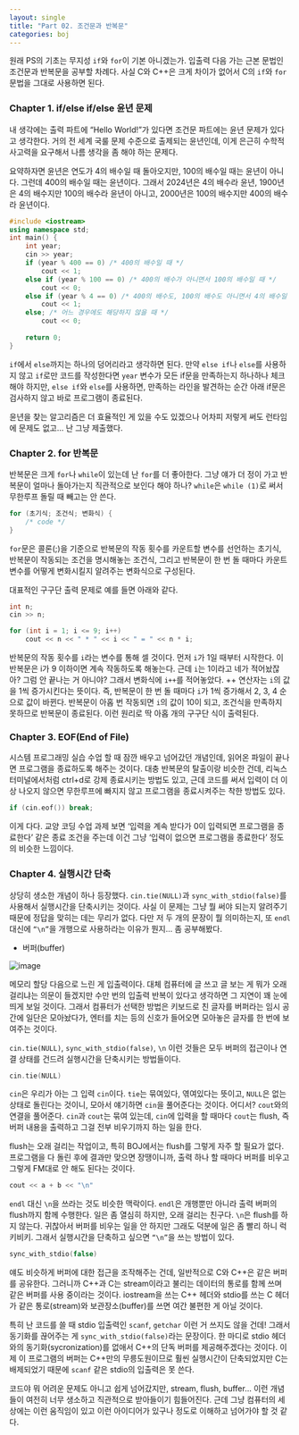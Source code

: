 ```yaml
---
layout: single
title: "Part 02. 조건문과 반복문"
categories: boj
---
```


원래 PS의 기초는 무지성 `if`와 `for`이 기본 아니겠는가. 입출력 다음 가는 근본 문법인 조건문과 반복문을 공부할 차례다. 사실 C와 C++은 크게 차이가 없어서 C의 `if`와 `for` 문법을 그대로 사용하면 된다.

### Chapter 1. if/else if/else 윤년 문제

내 생각에는 출력 파트에 “Hello World!”가 있다면 조건문 파트에는 윤년 문제가 있다고 생각한다. 거의 전 세계 국룰 문제 수준으로 출제되는 윤년인데, 이게 은근히 수학적 사고력을 요구해서 나름 생각을 좀 해야 하는 문제다.

요약하자면 윤년은 연도가 4의 배수일 때 돌아오지만, 100의 배수일 때는 윤년이 아니다. 그런데 400의 배수일 때는 윤년이다. 그래서 2024년은 4의 배수라 윤년, 1900년은 4의 배수지만 100의 배수라 윤년이 아니고, 2000년은 100의 배수지만 400의 배수라 윤년이다.

```cpp
#include <iostream>
using namespace std;
int main() {
	int year;
	cin >> year;
	if (year % 400 == 0) /* 400의 배수일 때 */
		cout << 1;
	else if (year % 100 == 0) /* 400의 배수가 아니면서 100의 배수일 때 */
		cout << 0;
	else if (year % 4 == 0) /* 400의 배수도, 100의 배수도 아니면서 4의 배수일 때 */
		cout << 1;
	else; /* 어느 경우에도 해당하지 않을 때 */
		cout << 0;
		
	return 0;
}
```

`if`에서 `else`까지는 하나의 덩어리라고 생각하면 된다. 만약 `else if`나 `else`를 사용하지 않고 `if`로만 코드를 작성한다면 `year` 변수가 모든 if문을 만족하는지 하나하나 체크해야 하지만, `else if`와 `else`를 사용하면, 만족하는 라인을 발견하는 순간 아래 if문은 검사하지 않고 바로 프로그램이 종료된다.

윤년을 찾는 알고리즘은 더 효율적인 게 있을 수도 있겠으나 어차피 저렇게 써도 런타임에 문제도 없고… 난 그냥 제출했다.

### Chapter 2. for 반복문

반복문은 크게 `for`나 `while`이 있는데 난 `for`를 더 좋아한다. 그냥 얘가 더 정이 가고 반복문이 얼마나 돌아가는지 직관적으로 보인다 해야 하나? `while`은 `while (1)`로 써서 무한루프 돌릴 때 빼고는 안 쓴다.

```cpp
for (초기식; 조건식; 변화식) {
	/* code */
}
```

`for`문은 콜론(;)을 기준으로 반복문의 작동 횟수를 카운트할 변수를 선언하는 초기식, 반복문이 작동되는 조건을 명시해놓는 조건식, 그리고 반복문이 한 번 돌 때마다 카운트 변수를 어떻게 변화시킬지 알려주는 변화식으로 구성된다.

대표적인 구구단 출력 문제로 예를 들면 아래와 같다.

```cpp
int n;
cin >> n;

for (int i = 1; i <= 9; i++)
	cout << n << " * " << i << " = " << n * i;
```

반복문의 작동 횟수를 `i`라는 변수를 통해 셀 것이다. 먼저 `i`가 1일 때부터 시작한다. 이 반복문은 i가 9 이하이면 계속 작동하도록 해놓는다. 근데 `i`는 1이라고 네가 적어놨잖아? 그럼 안 끝나는 거 아니야? 그래서 변화식에 `i++`를 적어놓았다. ++ 연산자는 `i`의 값을 1씩 증가시킨다는 뜻이다. 즉, 반복문이 한 번 돌 때마다 `i`가 1씩 증가해서 2, 3, 4 순으로 값이 바뀐다. 반복문이 아홉 번 작동되면 `i`의 값이 10이 되고, 조건식을 만족하지 못하므로 반복문이 종료된다. 이런 원리로 딱 아홉 개의 구구단 식이 출력된다.

### Chapter 3. EOF(End of File)

시스템 프로그래밍 실습 수업 할 때 잠깐 배우고 넘어갔던 개념인데, 읽어온 파일이 끝나면 프로그램을 종료하도록 해주는 것이다. 대충 반복문의 탈출이랑 비슷한 건데, 리눅스 터미널에서처럼 ctrl+d로 강제 종료시키는 방법도 있고, 근데 코드를 써서 입력이 더 이상 나오지 않으면 무한루프에 빠지지 않고 프로그램을 종료시켜주는 착한 방법도 있다.

```cpp
if (cin.eof()) break;
```

이게 다다. 교양 코딩 수업 과제 보면 ‘입력을 계속 받다가 0이 입력되면 프로그램을 종료한다’ 같은 종료 조건을 주는데 이건 그냥 ‘입력이 없으면 프로그램을 종료한다’ 정도의 비슷한 느낌이다.

### Chapter 4. 실행시간 단축

상당히 생소한 개념이 하나 등장했다. `cin.tie(NULL)`과 `sync_with_stdio(false)`를 사용해서 실행시간을 단축시키는 것이다. 사실 이 문제는 그냥 뭘 써야 되는지 알려주기 때문에 정답을 맞히는 데는 무리가 없다. 다만 저 두 개의 문장이 뭘 의미하는지, 또 `endl` 대신에 `“\n”`을 개행으로 사용하라는 이유가 뭔지… 좀 공부해봤다.

- 버퍼(buffer)

![image](https://blog.kakaocdn.net/dn/bpBFQ8/btrpiIIKq4c/k92yX0rbQGG9EXsCYDcRr0/img.png)

메모리 할당 다음으로 느린 게 입출력이다. 대체 컴퓨터에 글 쓰고 글 보는 게 뭐가 오래 걸리냐는 의문이 들겠지만 수만 번의 입출력 반복이 있다고 생각하면 그 지연이 꽤 눈에 띄게 보일 것이다. 그래서 컴퓨터가 선택한 방법은 키보드로 친 글자를 버퍼라는 임시 공간에 일단은 모아놨다가, 엔터를 치는 등의 신호가 들어오면 모아놓은 글자를 한 번에 보여주는 것이다.

`cin.tie(NULL)`, `sync_with_stdio(false)`, `\n` 이런 것들은 모두 버퍼의 접근이나 연결 상태를 건드려 실행시간을 단축시키는 방법들이다.

```cpp
cin.tie(NULL)
```

`cin`은 우리가 아는 그 입력 `cin`이다. `tie`는 묶여있다, 엮여있다는 뜻이고, `NULL`은 없는 상태로 돌린다는 것이니, 모아서 얘기하면 `cin`을 풀어준다는 것이다. 어디서? `cout`와의 연결을 풀어준다. `cin`과 `cout`는 묶여 있는데, `cin`에 입력을 할 때마다 `cout`는 flush, 즉 버퍼 내용을 출력하고 그걸 전부 비우기까지 하는 일을 한다.

flush는 오래 걸리는 작업이고, 특히 BOJ에서는 flush를 그렇게 자주 할 필요가 없다. 프로그램을 다 돌린 후에 결과만 맞으면 장땡이니까, 출력 하나 할 때마다 버퍼를 비우고 그렇게 FM대로 안 해도 된다는 것이다.

```cpp
cout << a + b << "\n"
```

`endl` 대신 `\n`을 쓰라는 것도 비슷한 맥락이다. `endl`은 개행뿐만 아니라 출력 버퍼의 flush까지 함께 수행한다. 일은 좀 열심히 하지만, 오래 걸리는 친구다. `\n`은 flush를 하지 않는다. 귀찮아서 버퍼를 비우는 일을 안 하지만 그래도 덕분에 일은 좀 빨리 하니 럭키비키. 그래서 실행시간을 단축하고 싶으면 `“\n”`을 쓰는 방법이 있다.

```cpp
sync_with_stdio(false)
```

얘도 비슷하게 버퍼에 대한 접근을 조작해주는 건데, 일반적으로 C와 C++은 같은 버퍼를 공유한다. 그러니까 C++과 C는 stream이라고 불리는 데이터의 통로를 함께 쓰며 같은 버퍼를 사용 중이라는 것이다. iostream을 쓰는 C++ 헤더와 stdio를 쓰는 C 헤더가 같은 통로(stream)와 보관장소(buffer)를 쓰면 여간 불편한 게 아닐 것이다.

특히 난 코드를 쓸 때 stdio 입출력인 `scanf`, `getchar` 이런 거 쓰지도 않을 건데! 그래서 동기화를 끊어주는 게 `sync_with_stdio(false)`라는 문장이다. 한 마디로 stdio 헤더와의 동기화(sycronization)를 없애서 C++의 단독 버퍼를 제공해주겠다는 것이다. 이제 이 프로그램의 버퍼는 C++만의 무릉도원이므로 훨씬 실행시간이 단축되었지만 C는 배제되었기 때문에 `scanf` 같은 stdio의 입출력은 못 쓴다.

코드야 뭐 어려운 문제도 아니고 쉽게 넘어갔지만, stream, flush, buffer… 이런 개념들이 여전히 너무 생소하고 직관적으로 받아들이기 힘들어진다. 근데 그냥 컴퓨터의 세상에는 이런 움직임이 있고 이런 아이디어가 있구나 정도로 이해하고 넘어가야 할 것 같다.

